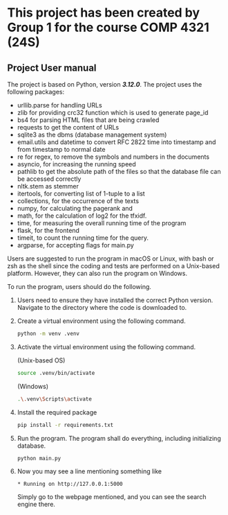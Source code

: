 # This project has been created by Group 1 for the course COMP 4321 (24S)

## Project User manual

The project is based on Python, version ***3.12.0***. The project uses the following packages:

- urllib.parse for handling URLs
- zlib for providing crc32 function which is used to generate page_id
- bs4 for parsing HTML files that are being crawled
- requests to get the content of URLs
- sqlite3 as the dbms (database management system)
- email.utils and datetime to convert RFC 2822 time into timestamp and from timestamp to normal date
- re for regex, to remove the symbols and numbers in the documents
- asyncio, for increasing the running speed
- pathlib to get the absolute path of the files so that the database file can be accessed correctly
- nltk.stem as stemmer
- itertools, for converting list of 1-tuple to a list
- collections, for the occurrence of the texts
- numpy, for calculating the pagerank and
- math, for the calculation of log2 for the tfxidf.
- time, for measuring the overall running time of the program
- flask, for the frontend
- timeit, to count the running time for the query. 
- argparse, for accepting flags for main.py

Users are suggested to run the program in macOS or Linux, with bash or zsh as the shell since the coding and tests are performed on a Unix-based platform. However, they can also run the program on Windows.

To run the program, users should do the following. 

1. Users need to ensure they have installed the correct Python version. Navigate to the directory where the code is downloaded to.

2. Create a virtual environment using the following command. 

    ```bash
    python -m venv .venv
    ```

3. Activate the virtual environment using the following command.

    (Unix-based OS)
    ```bash
    source .venv/bin/activate
    ```

    (Windows)
    ```bash
    .\.venv\Scripts\activate
    ```
    
    
4. Install the required package

    ```bash
    pip install -r requirements.txt
    ```

5. Run the program. The program shall do everything, including initializing database.

    ```bash
    python main.py
    ```
   
6. Now you may see a line mentioning something like
   
   ```
   * Running on http://127.0.0.1:5000
   ```
   
   Simply go to the webpage mentioned, and you can see the search engine there. 
